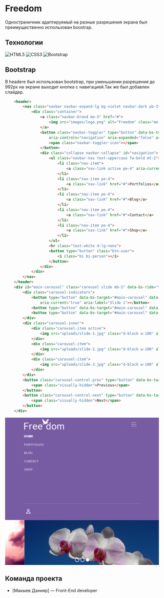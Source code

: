 # Freedom
Одностраничник адаптируемый на разные разрешения экрана был преимущественно использован boostrap.
## Технологии
![HTML5](https://img.shields.io/badge/html5-%23E34F26.svg?style=for-the-badge&logo=html5&logoColor=white)
![CSS3](https://img.shields.io/badge/css3-%231572B6.svg?style=for-the-badge&logo=css3&logoColor=white)
![Bootstrap](https://img.shields.io/badge/bootstrap-%238511FA.svg?style=for-the-badge&logo=bootstrap&logoColor=white)
## Bootstrap
В headere был использован bootstrap, при уменьшении разрешения до 992px на экране выходит кнопка с навигацией.Так же был добавлен слайдер.
``` html
	<header>
		<nav class="navbar navbar-expand-lg bg-violet navbar-dark pb-3">
			<div class="container">
				<a class="navbar-brand me-5" href="#">
					<img src="images/logo.png" alt="Freedom" class="me-4">
				</a>
				<button class="navbar-toggler" type="button" data-bs-toggle="collapse" data-bs-target="#navigation"
					aria-controls="navigation" aria-expanded="false" aria-label="Toggle navigation">
					<span class="navbar-toggler-icon"></span>
				</button>
				<div class="collapse navbar-collapse" id="navigation">
					<ul class="navbar-nav text-uppercase fw-bold mt-2">
						<li class="nav-item">
							<a class="nav-link active pe-4" aria-current="page" href="#">Home</a>
						</li>
						<li class="nav-item pe-4">
							<a class="nav-link" href="#">Portfolios</a>
						</li>
						<li class="nav-item pe-4">
							<a class="nav-link" href="#">Blog</a>
						</li>
						<li class="nav-item pe-4">
							<a class="nav-link" href="#">Contact</a>
						</li>
						<li class="nav-item pe-4">
							<a class="nav-link" href="#">Shop</a>
						</li>
					</ul>
					<hr class="text-white d-lg-none">
					<button type="button" class="btn-user">
						<i class="bi bi-person"></i>
					</button>
				</div>
			</div>
		</nav>
	</header>
	<div id="main-carousel" class="carousel slide mb-5" data-bs-ride="true">
		<div class="carousel-indicators">
			<button type="button" data-bs-target="#main-carousel" data-bs-slide-to="0" class="active"
				aria-current="true" aria-label="Slide 1"></button>
			<button type="button" data-bs-target="#main-carousel" data-bs-slide-to="1" aria-label="Slide 2"></button>
			<button type="button" data-bs-target="#main-carousel" data-bs-slide-to="2" aria-label="Slide 3"></button>
		</div>
		<div class="carousel-inner">
			<div class="carousel-item active">
				<img src="uploads/slide-1.jpg" class="d-block w-100" alt="">
			</div>
			<div class="carousel-item">
				<img src="uploads/slide-2.jpg" class="d-block w-100" alt="">
			</div>
			<div class="carousel-item">
				<img src="uploads/slide-3.jpg" class="d-block w-100" alt="">
			</div>
		</div>
		<button class="carousel-control-prev" type="button" data-bs-target="#main-carousel" data-bs-slide="prev">
			<span class="visually-hidden">Previous</span>
		</button>
		<button class="carousel-control-next" type="button" data-bs-target="#main-carousel" data-bs-slide="next">
			<span class="visually-hidden">Next</span>
		</button>
	</div>


```
![logo](images/header-pic-md.PNG)

## Команда проекта


- [Макыев Данияр] — Front-End developer
